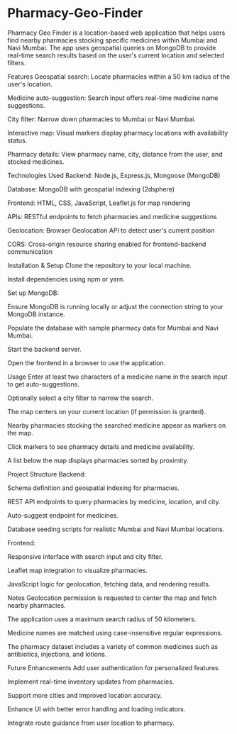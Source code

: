 # Pharmacy-Geo-Finder
Pharmacy Geo Finder is a location-based web application that helps users find nearby pharmacies stocking specific medicines within Mumbai and Navi Mumbai. The app uses geospatial queries on MongoDB to provide real-time search results based on the user's current location and selected filters.

Features Geospatial search: Locate pharmacies within a 50 km radius of the user's location.

Medicine auto-suggestion: Search input offers real-time medicine name suggestions.

City filter: Narrow down pharmacies to Mumbai or Navi Mumbai.

Interactive map: Visual markers display pharmacy locations with availability status.

Pharmacy details: View pharmacy name, city, distance from the user, and stocked medicines.

Technologies Used
Backend: Node.js, Express.js, Mongoose (MongoDB)

Database: MongoDB with geospatial indexing (2dsphere)

Frontend: HTML, CSS, JavaScript, Leaflet.js for map rendering

APIs: RESTful endpoints to fetch pharmacies and medicine suggestions

Geolocation: Browser Geolocation API to detect user's current position

CORS: Cross-origin resource sharing enabled for frontend-backend communication

Installation & Setup
Clone the repository to your local machine.

Install dependencies using npm or yarn.

Set up MongoDB:

Ensure MongoDB is running locally or adjust the connection string to your MongoDB instance.

Populate the database with sample pharmacy data for Mumbai and Navi Mumbai.

Start the backend server.

Open the frontend in a browser to use the application.

Usage
Enter at least two characters of a medicine name in the search input to get auto-suggestions.

Optionally select a city filter to narrow the search.

The map centers on your current location (if permission is granted).

Nearby pharmacies stocking the searched medicine appear as markers on the map.

Click markers to see pharmacy details and medicine availability.

A list below the map displays pharmacies sorted by proximity.

Project Structure
Backend:

Schema definition and geospatial indexing for pharmacies.

REST API endpoints to query pharmacies by medicine, location, and city.

Auto-suggest endpoint for medicines.

Database seeding scripts for realistic Mumbai and Navi Mumbai locations.

Frontend:

Responsive interface with search input and city filter.

Leaflet map integration to visualize pharmacies.

JavaScript logic for geolocation, fetching data, and rendering results.

Notes
Geolocation permission is requested to center the map and fetch nearby pharmacies.

The application uses a maximum search radius of 50 kilometers.

Medicine names are matched using case-insensitive regular expressions.

The pharmacy dataset includes a variety of common medicines such as antibiotics, injections, and lotions.

Future Enhancements
Add user authentication for personalized features.

Implement real-time inventory updates from pharmacies.

Support more cities and improved location accuracy.

Enhance UI with better error handling and loading indicators.

Integrate route guidance from user location to pharmacy.

